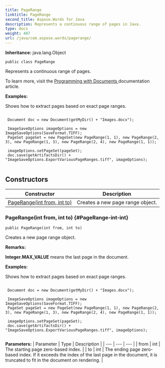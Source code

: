 ```yaml
---
title: PageRange
linktitle: PageRange
second_title: Aspose.Words for Java
description: Represents a continuous range of pages in Java.
type: docs
weight: 487
url: /java/com.aspose.words/pagerange/
---
```


**Inheritance:**
java.lang.Object
```
public class PageRange
```

Represents a continuous range of pages.

To learn more, visit the [ Programming with Documents ][Programming with Documents] documentation article.

 **Examples:** 

Shows how to extract pages based on exact page ranges.

```

 Document doc = new Document(getMyDir() + "Images.docx");

 ImageSaveOptions imageOptions = new ImageSaveOptions(SaveFormat.TIFF);
 PageSet pageSet = new PageSet(new PageRange(1, 1), new PageRange(2, 3), new PageRange(1, 3), new PageRange(2, 4), new PageRange(1, 1));

 imageOptions.setPageSet(pageSet);
 doc.save(getArtifactsDir() + "ImageSaveOptions.ExportVariousPageRanges.tiff", imageOptions);
 
```


[Programming with Documents]: https://docs.aspose.com/words/java/programming-with-documents/
## Constructors

| Constructor | Description |
| --- | --- |
| [PageRange(int from, int to)](#PageRange-int-int) | Creates a new page range object. |
### PageRange(int from, int to) {#PageRange-int-int}
```
public PageRange(int from, int to)
```


Creates a new page range object.

 **Remarks:** 

**Integer.MAX\_VALUE** means the last page in the document.

 **Examples:** 

Shows how to extract pages based on exact page ranges.

```

 Document doc = new Document(getMyDir() + "Images.docx");

 ImageSaveOptions imageOptions = new ImageSaveOptions(SaveFormat.TIFF);
 PageSet pageSet = new PageSet(new PageRange(1, 1), new PageRange(2, 3), new PageRange(1, 3), new PageRange(2, 4), new PageRange(1, 1));

 imageOptions.setPageSet(pageSet);
 doc.save(getArtifactsDir() + "ImageSaveOptions.ExportVariousPageRanges.tiff", imageOptions);
 
```

**Parameters:**
| Parameter | Type | Description |
| --- | --- | --- |
| from | int | The starting page zero-based index. |
| to | int | The ending page zero-based index. If it exceeds the index of the last page in the document, it is truncated to fit in the document on rendering. |

